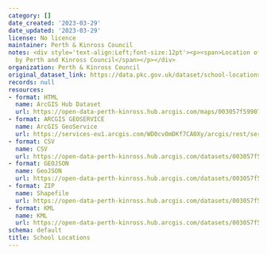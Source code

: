 ```yaml
---
category: []
date_created: '2023-03-29'
date_updated: '2023-03-29'
license: No licence
maintainer: Perth & Kinross Council
notes: <div style='text-align:Left;font-size:12pt'><p><span>Location of Schools operated
  by Perth and Kinross Council</span></p></div>
organization: Perth & Kinross Council
original_dataset_link: https://data.pkc.gov.uk/dataset/school-locations1
records: null
resources:
- format: HTML
  name: ArcGIS Hub Dataset
  url: https://open-data-perth-kinross.hub.arcgis.com/maps/003057f599074cfca285d77a52c23330_55
- format: ARCGIS GEOSERVICE
  name: ArcGIS GeoService
  url: https://services-eu1.arcgis.com/WD0cvOmDKf7CA0Xy/arcgis/rest/services/School_Locations/FeatureServer/55
- format: CSV
  name: CSV
  url: https://open-data-perth-kinross.hub.arcgis.com/datasets/003057f599074cfca285d77a52c23330_55.csv?outSR=%7B%22latestWkid%22%3A27700%2C%22wkid%22%3A27700%7D
- format: GEOJSON
  name: GeoJSON
  url: https://open-data-perth-kinross.hub.arcgis.com/datasets/003057f599074cfca285d77a52c23330_55.geojson?outSR=%7B%22latestWkid%22%3A27700%2C%22wkid%22%3A27700%7D
- format: ZIP
  name: Shapefile
  url: https://open-data-perth-kinross.hub.arcgis.com/datasets/003057f599074cfca285d77a52c23330_55.zip?outSR=%7B%22latestWkid%22%3A27700%2C%22wkid%22%3A27700%7D
- format: KML
  name: KML
  url: https://open-data-perth-kinross.hub.arcgis.com/datasets/003057f599074cfca285d77a52c23330_55.kml?outSR=%7B%22latestWkid%22%3A27700%2C%22wkid%22%3A27700%7D
schema: default
title: School Locations
---
```

